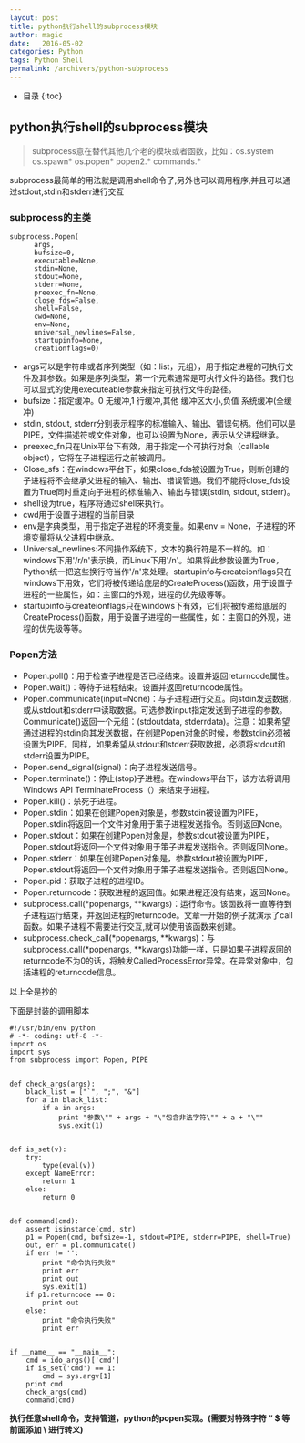```yaml
---
layout: post
title: python执行shell的subprocess模块
author: magic
date:   2016-05-02
categories: Python
tags: Python Shell
permalink: /archivers/python-subprocess
---
```

* 目录
{:toc}

## python执行shell的subprocess模块

> subprocess意在替代其他几个老的模块或者函数，比如：os.system os.spawn* os.popen* popen2.* commands.*

subprocess最简单的用法就是调用shell命令了,另外也可以调用程序,并且可以通过stdout,stdin和stderr进行交互
 
### subprocess的主类

```
subprocess.Popen(
      args, 
      bufsize=0, 
      executable=None,
      stdin=None,
      stdout=None, 
      stderr=None, 
      preexec_fn=None, 
      close_fds=False, 
      shell=False, 
      cwd=None, 
      env=None, 
      universal_newlines=False, 
      startupinfo=None, 
      creationflags=0)
```

- args可以是字符串或者序列类型（如：list，元组），用于指定进程的可执行文件及其参数。如果是序列类型，第一个元素通常是可执行文件的路径。我们也可以显式的使用executeable参数来指定可执行文件的路径。
- bufsize：指定缓冲。0 无缓冲,1 行缓冲,其他 缓冲区大小,负值 系统缓冲(全缓冲)
- stdin, stdout, stderr分别表示程序的标准输入、输出、错误句柄。他们可以是PIPE，文件描述符或文件对象，也可以设置为None，表示从父进程继承。
- preexec_fn只在Unix平台下有效，用于指定一个可执行对象（callable object），它将在子进程运行之前被调用。
- Close_sfs：在windows平台下，如果close_fds被设置为True，则新创建的子进程将不会继承父进程的输入、输出、错误管道。我们不能将close_fds设置为True同时重定向子进程的标准输入、输出与错误(stdin, stdout, stderr)。
- shell设为true，程序将通过shell来执行。
- cwd用于设置子进程的当前目录
- env是字典类型，用于指定子进程的环境变量。如果env = None，子进程的环境变量将从父进程中继承。
- Universal_newlines:不同操作系统下，文本的换行符是不一样的。如：windows下用'/r/n'表示换，而Linux下用'/n'。如果将此参数设置为True，Python统一把这些换行符当作'/n'来处理。startupinfo与createionflags只在windows下用效，它们将被传递给底层的CreateProcess()函数，用于设置子进程的一些属性，如：主窗口的外观，进程的优先级等等。
- startupinfo与createionflags只在windows下有效，它们将被传递给底层的CreateProcess()函数，用于设置子进程的一些属性，如：主窗口的外观，进程的优先级等等。

### Popen方法

- Popen.poll()：用于检查子进程是否已经结束。设置并返回returncode属性。
- Popen.wait()：等待子进程结束。设置并返回returncode属性。
- Popen.communicate(input=None)：与子进程进行交互。向stdin发送数据，或从stdout和stderr中读取数据。可选参数input指定发送到子进程的参数。Communicate()返回一个元组：(stdoutdata, stderrdata)。注意：如果希望通过进程的stdin向其发送数据，在创建Popen对象的时候，参数stdin必须被设置为PIPE。同样，如果希望从stdout和stderr获取数据，必须将stdout和stderr设置为PIPE。
- Popen.send_signal(signal)：向子进程发送信号。
- Popen.terminate()：停止(stop)子进程。在windows平台下，该方法将调用Windows API TerminateProcess（）来结束子进程。
- Popen.kill()：杀死子进程。
- Popen.stdin：如果在创建Popen对象是，参数stdin被设置为PIPE，Popen.stdin将返回一个文件对象用于策子进程发送指令。否则返回None。
- Popen.stdout：如果在创建Popen对象是，参数stdout被设置为PIPE，Popen.stdout将返回一个文件对象用于策子进程发送指令。否则返回None。
- Popen.stderr：如果在创建Popen对象是，参数stdout被设置为PIPE，Popen.stdout将返回一个文件对象用于策子进程发送指令。否则返回None。
- Popen.pid：获取子进程的进程ID。
- Popen.returncode：获取进程的返回值。如果进程还没有结束，返回None。
- subprocess.call(*popenargs, **kwargs)：运行命令。该函数将一直等待到子进程运行结束，并返回进程的returncode。文章一开始的例子就演示了call函数。如果子进程不需要进行交互,就可以使用该函数来创建。
- subprocess.check_call(*popenargs, **kwargs)：与subprocess.call(*popenargs, **kwargs)功能一样，只是如果子进程返回的returncode不为0的话，将触发CalledProcessError异常。在异常对象中，包括进程的returncode信息。

以上全是抄的

下面是封装的调用脚本

```
#!/usr/bin/env python
# -*- coding: utf-8 -*-
import os
import sys
from subprocess import Popen, PIPE
 
 
def check_args(args):
    black_list = ["`", ";", "&"]
    for a in black_list:
        if a in args:
            print "参数\"" + args + "\"包含非法字符\"" + a + "\""
            sys.exit(1)
 
 
def is_set(v):
    try:
        type(eval(v))
    except NameError:
        return 1
    else:
        return 0
 
 
def command(cmd):
    assert isinstance(cmd, str)
    p1 = Popen(cmd, bufsize=-1, stdout=PIPE, stderr=PIPE, shell=True)
    out, err = p1.communicate()
    if err != '':
        print "命令执行失败"
        print err
        print out
        sys.exit(1)
    if p1.returncode == 0:
        print out
    else:
        print "命令执行失败"
        print err
 
 
if __name__ == "__main__":
    cmd = ido_args()['cmd']
    if is_set('cmd') == 1:
        cmd = sys.argv[1]
    print cmd
    check_args(cmd)
    command(cmd)
```

**执行任意shell命令，支持管道，python的popen实现。(需要对特殊字符 “  $ 等前面添加 \ 进行转义)**